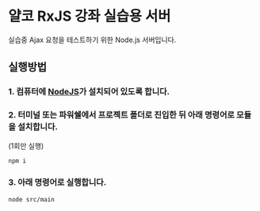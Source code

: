 # 얄코 RxJS 강좌 실습용 서버
실습중 Ajax 요청을 테스트하기 위한 Node.js 서버입니다.

## 실행방법
### 1. 컴퓨터에 <a href="https://nodejs.org/en/" target="_blank">NodeJS</a>가 설치되어 있도록 합니다.

### 2. 터미널 또는 파워쉘에서 프로젝트 폴더로 진입한 뒤 아래 명령어로 모듈을 설치합니다.
(1회만 실행)
```bash
npm i
```

### 3. 아래 명령어로 실행합니다.
```bash
node src/main
```
